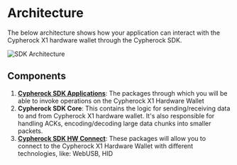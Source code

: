 # Architecture

The below architecture shows how your application can interact with the Cypherock
X1 hardware wallet through the Cypherock SDK.

![SDK Architecture](../assets/architecture.png)

## Components

1. [**Cypherock SDK Applications**](./apps/index.md): The packages through which you will be able
   to invoke operations on the Cypherock X1 Hardware Wallet
2. **Cypherock SDK Core**: This contains the logic for sending/receiving data
   to and from Cypherock X1 hardware wallet. It's also responsible for handling ACKs,
   encoding/decoding large data chunks into smaller packets.
3. [**Cypherock SDK HW Connect**](./hw_connect.md): These packages will allow you to connect to the
   Cypherock X1 Hardware Wallet with different technologies, like: WebUSB, HID
